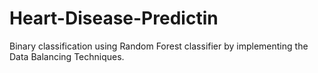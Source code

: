 # Heart-Disease-Predictin
Binary classification using Random Forest classifier by implementing the Data Balancing Techniques.

